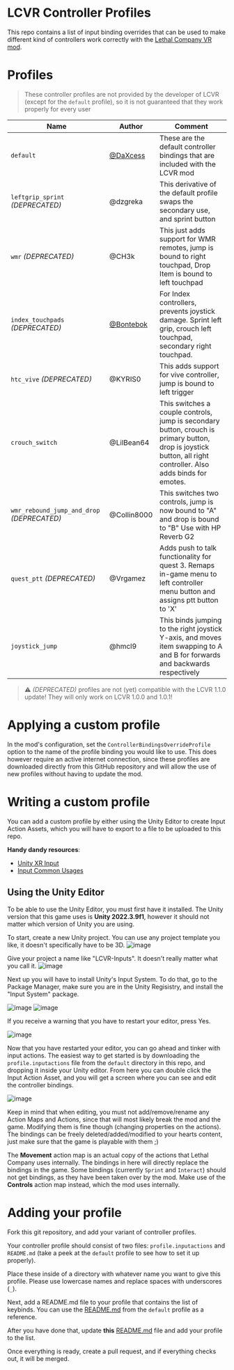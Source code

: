 # LCVR Controller Profiles

This repo contains a list of input binding overrides that can be used to make different kind of controllers work correctly with the [Lethal Company VR mod](https://github.com/DaXcess/LCVR).

# Profiles

> These controller profiles are not provided by the developer of LCVR (except for the `default` profile), so it is not guaranteed that they work properly for every user

| Name                                       | Author                                   | Comment                                                                                                                            |
| ------------------------------------------ | ---------------------------------------- | ---------------------------------------------------------------------------------------------------------------------------------- |
| `default`                                  | [@DaXcess](https://github.com/DaXcess)   | These are the default controller bindings that are included with the LCVR mod                                                      |
| `leftgrip_sprint` _(DEPRECATED)_           | @dzgreka                                 | This derivative of the default profile swaps the secondary use, and sprint button                                                  |
| `wmr` _(DEPRECATED)_                       | @CH3k                                    | This just adds support for WMR remotes, jump is bound to right touchpad, Drop Item is bound to left touchpad                       |
| `index_touchpads` _(DEPRECATED)_           | [@Bontebok](https://github.com/Bontebok) | For Index controllers, prevents joystick damage. Sprint left grip, crouch left touchpad, secondary right touchpad.                 |
| `htc_vive` _(DEPRECATED)_                  | @KYRIS0                                  | This adds support for vive controller, jump is bound to left trigger                                                               |
| `crouch_switch`                            | @LilBean64                               | This switches a couple controls, jump is secondary button, crouch is primary button, drop is joystick button, all right controller. Also adds binds for emotes.|
| `wmr_rebound_jump_and_drop` _(DEPRECATED)_ | @Collin8000                              | This switches two controls, jump is now bound to "A" and drop is bound to "B" Use with HP Reverb G2                                |
| `quest_ptt` _(DEPRECATED)_                 | @Vrgamez                                 | Adds push to talk functionality for quest 3. Remaps in-game menu to left controller menu button and assigns ptt button to 'X'      |
| `joystick_jump`                            | @hmcl9                                   | This binds jumping to the right joystick Y-axis, and moves item swapping to A and B for forwards and backwards respectively              |

> ⚠️ _(DEPRECATED)_ profiles are not (yet) compatible with the LCVR 1.1.0 update! They will only work on LCVR 1.0.0 and 1.0.1!

# Applying a custom profile

In the mod's configuration, set the `ControllerBindingsOverrideProfile` option to the name of the profile binding you would like to use. This does however require an active internet connection, since these profiles are downloaded directly from this GitHub repository and will allow the use of new profiles without having to update the mod.

# Writing a custom profile

You can add a custom profile by either using the Unity Editor to create Input Action Assets, which you will have to export to a file to be uploaded to this repo.

**Handy dandy resources**:

- [Unity XR Input](https://docs.unity3d.com/Manual/xr_input.html)
- [Input Common Usages](https://docs.unity3d.com/ScriptReference/XR.CommonUsages.html)

## Using the Unity Editor

To be able to use the Unity Editor, you must first have it installed. The Unity version that this game uses is **Unity 2022.3.9f1**, however it should not matter which version of Unity you are using.

To start, create a new Unity project. You can use any project template you like, it doesn't specifically have to be 3D.
![image](https://github.com/DaXcess/LCVR-Controller-Profiles/assets/46288749/38212fa3-61b4-49a6-874e-d75e4bbf03fb)

Give your project a name like "LCVR-Inputs". It doesn't really matter what you call it.
![image](https://github.com/DaXcess/LCVR-Controller-Profiles/assets/46288749/fc4db25e-644a-4b8b-b94f-1fb63be446c6)

Next up you will have to install Unity's Input System. To do that, go to the Package Manager, make sure you are in the Unity Regisistry, and install the "Input System" package.

![image](https://github.com/DaXcess/LCVR-Controller-Profiles/assets/46288749/db382355-c6d2-4d63-887a-9da31df5fe33)
![image](https://github.com/DaXcess/LCVR-Controller-Profiles/assets/46288749/57e83d15-463a-42ce-aa01-2ae408226045)

If you receive a warning that you have to restart your editor, press Yes.

![image](https://github.com/DaXcess/LCVR-Controller-Profiles/assets/46288749/55938e58-ebae-4f07-81f0-2992b62eb5dd)

Now that you have restarted your editor, you can go ahead and tinker with input actions. The easiest way to get started is by downloading the `profile.inputactions` file from the `default` directory in this repo, and dropping it inside your Unity editor. From here you can double click the Input Action Asset, and you will get a screen where you can see and edit the controller bindings.

![image](https://github.com/DaXcess/LCVR-Controller-Profiles/assets/46288749/05defe20-ed4d-4edc-8f62-e4ac0fb9e8c6)

Keep in mind that when editing, you must not add/remove/rename any Action Maps and Actions, since that will most likely break the mod and the game. Modifying them is fine though (changing properties on the actions). The bindings can be freely deleted/added/modified to your hearts content, just make sure that the game is playable with them ;)

The **Movement** action map is an actual copy of the actions that Lethal Company uses internally. The bindings in here will directly replace the bindings in the game. Some bindings (currently `Sprint` and `Interact`) should not get bindings, as they have been taken over by the mod. Make use of the **Controls** action map instead, which the mod uses internally.

# Adding your profile

Fork this git repository, and add your variant of controller profiles.

Your controller profile should consist of two files: `profile.inputactions` and `README.md` (take a peek at the `default` profile to see how to set it up properly).

Place these inside of a directory with whatever name you want to give this profile. Please use lowercase names and replace spaces with underscores (`_`).

Next, add a README.md file to your profile that contains the list of keybinds. You can use the [README.md](default/README.md) from the `default` profile as a reference.

After you have done that, update **this** [README.md](README.md) file and add your profile to the list.

Once everything is ready, create a pull request, and if everything checks out, it will be merged.
